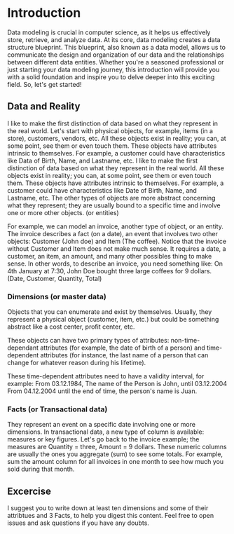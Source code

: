 # Introduction
Data modeling is crucial in computer science, as it helps us effectively store, retrieve, and analyze data. At its core, data modeling creates a data structure blueprint. This blueprint, also known as a data model, allows us to communicate the design and organization of our data and the relationships between different data entities. 
Whether you're a seasoned professional or just starting your data modeling journey, this introduction will provide you with a solid foundation and inspire you to delve deeper into this exciting field. So, let's get started!

## Data and Reality
I like to make the first distinction of data based on what they represent in the real world. Let's start with physical objects, for example, items (in a store), customers, vendors, etc. All these objects exist in reality; you can, at some point, see them or even touch them. These objects have attributes intrinsic to themselves. For example, a customer could have characteristics like Data of Birth, Name, and Lastname, etc. I like to make the first distinction of data based on what they represent in the real world. All these objects exist in reality; you can, at some point, see them or even touch them. These objects have attributes intrinsic to themselves. For example, a customer could have characteristics like Date of Birth, Name, and Lastname, etc.
The other types of objects are more abstract concerning what they represent; they are usually bound to a specific time and involve one or more other objects. (or entities)

For example, we can model an invoice, another type of object, or an entity. The invoice describes a fact (on a date), an event that involves two other objects: Customer (John doe) and Item (The coffee). Notice that the invoice without Customer and Item does not make much sense. It requires a date, a customer, an item, an amount, and many other possibles thing to make sense. In other words, to describe an invoice, you need something like: On 4th January at 7:30, John Doe bought three large coffees for 9 dollars. (Date, Customer, Quantity, Total)

### Dimensions (or master data)
Objects that you can enumerate and exist by themselves. Usually, they represent a physical object (customer, item, etc.) but could be something abstract like a cost center, profit center, etc. 

These objects can have two primary types of attributes: non-time-dependant attributes (for example, the date of birth of a person) and time-dependent attributes (for instance, the last name of a person that can change for whatever reason during his lifetime).

These time-dependent attributes need to have a validity interval, for example:
From 03.12.1984, The name of the Person is John, until 03.12.2004 From 04.12.2004 until the end of time, the person's name is Juan.

### Facts (or Transactional data)
They represent an event on a specific date involving one or more dimensions. In transactional data, a new type of column is available: measures or key figures. 
Let's go back to the invoice example; the measures are Quantity = three, Amount = 9 dollars. These numeric columns are usually the ones you aggregate (sum) to see some totals. For example, sum the amount column for all invoices in one month to see how much you sold during that month.

## Excercise
I suggest you to write down at least ten dimensions and some of their attribtues and 3 Facts, to help you digest this content. Feel free to open issues and ask questions if you have any doubts. 

